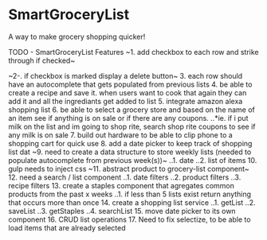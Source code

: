 # SmartGroceryList
A way to make grocery shopping quicker!

TODO - SmartGroceryList Features 
~1. add checkbox to each row and strike through if checked~


~2-. if checkbox is marked display a delete button~
3. each row should have an autocomplete that gets populated from previous lists
4. be able to create a recipe and save it. when users want to cook that again
they can add it and all the ingrediants get added to list
5. integrate amazon alexa shopping list 
6. be able to select a grocery store and based on the name of an item see if anything is on sale or if there are any coupons.
..*ie. if i put milk on the list and im going to shop rite, search shop rite coupons to see if any milk is on sale 
7. build out hardware to be able to clip phone to a shopping cart for quick use 
8. add a date picker to keep track of shopping list dat
~9. need to create a data structure to store weekly lists (needed to populate autocomplete from previous week(s))~
 ..1. date
 ..2. list of items
10. gulp needs to inject css
~11. abstract product to grocery-list component~
12. need a search / list component
  ..1. date filters
  ..2. product filters
  ..3. recipe filters
13. create a staples component that agregates common products from the past x weeks
  ..1. if less than 5 lists exist return anything that occurs more than once
14. create a shopping list service
  ..1. getList
  ..2. saveList
  ..3. getStaples
  ..4. searchList
15. move date picker to its own component
16. CRUD list operations
17. Need to fix selectize, to be able to load items that are already selected
